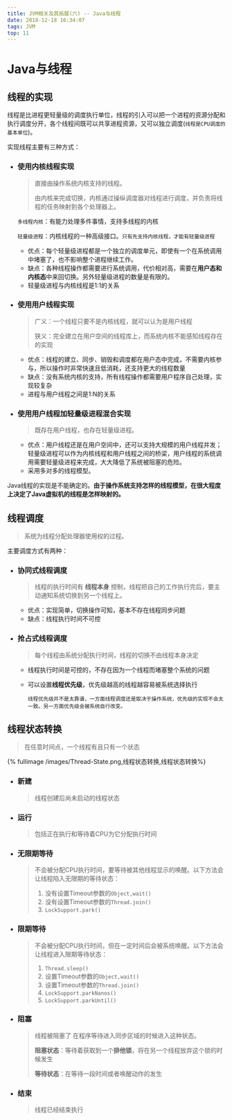 ```yaml
---
title: JVM相关及其拓展(六) -- Java与线程
date: 2018-12-18 16:34:07
tags: JVM
top: 11
---
```


# Java与线程

## 线程的实现

线程是比进程更轻量级的调度执行单位，线程的引入可以把一个进程的资源分配和执行调度分开，各个线程间既可以共享进程资源，又可以独立调度(`线程是CPU调度的基本单位`)。

实现线程主要有三种方式：

- ### 使用内核线程实现

  > 直接由操作系统内核支持的线程。
  >
  > 由内核来完成切换，内核通过操纵调度器对线程进行调度，并负责将线程的任务映射到各个处理器上。

  `多线程内核`：有能力处理多件事情，支持多线程的内核

  `轻量级进程`：内核线程的一种高级接口。`只有先支持内核线程，才能有轻量级进程`

  - 优点：每个轻量级进程都是一个独立的调度单元，即使有一个在系统调用中堵塞了，也不影响整个进程继续工作。
  - 缺点：各种线程操作都需要进行系统调用，代价相对高，需要在**用户态和内核态**中来回切换。另外轻量级进程的数量是有限的。
  - 轻量级进程与内核线程是1:1的关系

- ### 使用用户线程实现

  > 广义：一个线程只要不是内核线程，就可以认为是用户线程
  >
  > 狭义：完全建立在用户空间的线程库上，而系统内核不能感知线程存在的实现

  - 优点：线程的建立、同步、销毁和调度都在用户态中完成，不需要内核参与，所以操作时非常快速且低消耗，还支持更大的线程数量
  - 缺点：没有系统内核的支持，所有线程操作都需要用户程序自己处理，实现较复杂
  - 进程与用户线程之间是1:N的关系

- ### 使用用户线程加轻量级进程混合实现

  > 既存在用户线程，也存在轻量级进程。

  - 优点：用户线程还是在用户空间中，还可以支持大规模的用户线程并发；轻量级进程可以作为内核线程和用户线程之间的桥梁，用户线程的系统调用需要轻量级进程来完成，大大降低了系统被阻塞的危险。
  - 采用多对多的线程模型。

Java线程的实现是不能确定的。**由于操作系统支持怎样的线程模型，在很大程度上决定了Java虚拟机的线程是怎样映射的。**

## 线程调度

> 系统为线程分配处理器使用权的过程。

主要调度方式有两种：

- ### 协同式线程调度

  > 线程的执行时间有 **线程本身** 控制，线程把自己的工作执行完后，要主动通知系统切换到另一个线程上。

  - 优点：实现简单，切换操作可知，基本不存在线程同步问题
  - 缺点：线程执行时间不可控

- ### 抢占式线程调度

  > 每个线程由系统分配执行时间，线程的切换不由线程本身决定

  - 线程执行时间是可控的，不存在因为一个线程而堵塞整个系统的问题

  - 可以设置**线程优先级**，优先级越高的线程越容易被系统选择执行

    `线程优先级并不是太靠谱，一方面线程调度还是取决于操作系统，优先级的实现不会太一致。另一方面优先级会被系统自行改变。`

## 线程状态转换

> 在任意时间点，一个线程有且只有一个状态

{% fullimage /images/Thread-State.png,线程状态转换,线程状态转换%}

- ### 新建

  > 线程创建后尚未启动的线程状态

- ### 运行

  > 包括正在执行和等待着CPU为它分配执行时间

- ### 无限期等待

  > 不会被分配CPU执行时间，要等待被其他线程显示的唤醒。以下方法会让线程陷入无限期的等待状态：
  >
  > 1. 没有设置Timeout参数的`Object,wait()`
  > 2. 没有设置Timeout参数的`Thread.join()`
  > 3. `LockSupport.park()`

- ### 限期等待

  > 不会被分配CPU执行时间，但在一定时间后会被系统唤醒。以下方法会让线程进入限期等待状态：
  >
  > 1. `Thread.sleep()`
  > 2. 设置Timeout参数的`Object,wait()`
  > 3. 设置Timeout参数的`Thread.join()`
  > 4. `LockSupport.parkNanos()`
  > 5. `LockSupport.parkUntil()`

- ### 阻塞

  > 线程被阻塞了 在程序等待进入同步区域的时候进入这种状态。
  >
  > **阻塞状态**：等待着获取到一个**排他锁**，将在另一个线程放弃这个锁的时候发生
  >
  > **等待状态**：在等待一段时间或者唤醒动作的发生

- ### 结束

  > 线程已经结束执行